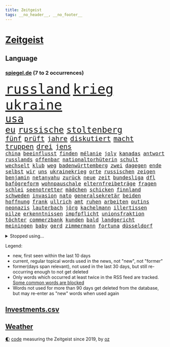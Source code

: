 ```yaml
---
title: Zeitgeist
tags: __no_header__, __no_footer__
---
```


# [Zeitgeist](https://oliz.io/zeitgeist/)

## Language

<h3><a href="https://www.spiegel.de" target="_blank">spiegel.de</a> (7 to 2 occurrences)</h3>
<p style="font-family:monospace">
<span style="font-size:32pt"><a href="news_links.html#russland" class="current">russland</a></span>
<span style="font-size:32pt"><a href="news_links.html#krieg" class="current">krieg</a></span>
<span style="font-size:32pt"><a href="news_links.html#ukraine" class="current">ukraine</a></span>
<br>
<span style="font-size:24pt"><a href="news_links.html#usa" class="current">usa</a></span>
<br>
<span style="font-size:20pt"><a href="news_links.html#eu" class="current">eu</a></span>
<span style="font-size:20pt"><a href="news_links.html#russische" class="current">russische</a></span>
<span style="font-size:20pt"><a href="news_links.html#stoltenberg" class="current">stoltenberg</a></span>
<br>
<span style="font-size:16pt"><a href="news_links.html#fünf" class="current">fünf</a></span>
<span style="font-size:16pt"><a href="news_links.html#prüft" class="current">prüft</a></span>
<span style="font-size:16pt"><a href="news_links.html#jahre" class="current">jahre</a></span>
<span style="font-size:16pt"><a href="news_links.html#diskutiert" class="current">diskutiert</a></span>
<span style="font-size:16pt"><a href="news_links.html#macht" class="current">macht</a></span>
<span style="font-size:16pt"><a href="news_links.html#truppen" class="current">truppen</a></span>
<span style="font-size:16pt"><a href="news_links.html#drei" class="current">drei</a></span>
<span style="font-size:16pt"><a href="news_links.html#jens" class="current">jens</a></span>
<br>
<span style="font-size:12pt"><a href="news_links.html#china" class="current">china</a></span>
<span style="font-size:12pt"><a href="news_links.html#beeinflusst" class="current">beeinflusst</a></span>
<span style="font-size:12pt"><a href="news_links.html#finden" class="current">finden</a></span>
<span style="font-size:12pt"><a href="news_links.html#mélanie" class="new">mélanie</a></span>
<span style="font-size:12pt"><a href="news_links.html#joly" class="new">joly</a></span>
<span style="font-size:12pt"><a href="news_links.html#kanadas" class="current">kanadas</a></span>
<span style="font-size:12pt"><a href="news_links.html#antwort" class="current">antwort</a></span>
<span style="font-size:12pt"><a href="news_links.html#russlands" class="current">russlands</a></span>
<span style="font-size:12pt"><a href="news_links.html#offenbar" class="current">offenbar</a></span>
<span style="font-size:12pt"><a href="news_links.html#nationaltorhüterin" class="new">nationaltorhüterin</a></span>
<span style="font-size:12pt"><a href="news_links.html#schult" class="new">schult</a></span>
<span style="font-size:12pt"><a href="news_links.html#wechselt" class="current">wechselt</a></span>
<span style="font-size:12pt"><a href="news_links.html#klub" class="current">klub</a></span>
<span style="font-size:12pt"><a href="news_links.html#weg" class="current">weg</a></span>
<span style="font-size:12pt"><a href="news_links.html#badenwürttemberg" class="current">badenwürttemberg</a></span>
<span style="font-size:12pt"><a href="news_links.html#zwei" class="current">zwei</a></span>
<span style="font-size:12pt"><a href="news_links.html#dagegen" class="current">dagegen</a></span>
<span style="font-size:12pt"><a href="news_links.html#ende" class="current">ende</a></span>
<span style="font-size:12pt"><a href="news_links.html#selbst" class="current">selbst</a></span>
<span style="font-size:12pt"><a href="news_links.html#wir" class="current">wir</a></span>
<span style="font-size:12pt"><a href="news_links.html#uns" class="current">uns</a></span>
<span style="font-size:12pt"><a href="news_links.html#ukrainekrieg" class="current">ukrainekrieg</a></span>
<span style="font-size:12pt"><a href="news_links.html#orte" class="current">orte</a></span>
<span style="font-size:12pt"><a href="news_links.html#russischen" class="current">russischen</a></span>
<span style="font-size:12pt"><a href="news_links.html#zeigen" class="current">zeigen</a></span>
<span style="font-size:12pt"><a href="news_links.html#benjamin" class="current">benjamin</a></span>
<span style="font-size:12pt"><a href="news_links.html#netanyahu" class="current">netanyahu</a></span>
<span style="font-size:12pt"><a href="news_links.html#zurück" class="current">zurück</a></span>
<span style="font-size:12pt"><a href="news_links.html#neue" class="current">neue</a></span>
<span style="font-size:12pt"><a href="news_links.html#zeit" class="current">zeit</a></span>
<span style="font-size:12pt"><a href="news_links.html#bundesliga" class="current">bundesliga</a></span>
<span style="font-size:12pt"><a href="news_links.html#dfl" class="current">dfl</a></span>
<span style="font-size:12pt"><a href="news_links.html#bafögreform" class="new">bafögreform</a></span>
<span style="font-size:12pt"><a href="news_links.html#wohnpauschale" class="new">wohnpauschale</a></span>
<span style="font-size:12pt"><a href="news_links.html#elternfreibeträge" class="new">elternfreibeträge</a></span>
<span style="font-size:12pt"><a href="news_links.html#fragen" class="current">fragen</a></span>
<span style="font-size:12pt"><a href="news_links.html#schlei" class="new">schlei</a></span>
<span style="font-size:12pt"><a href="news_links.html#seenotretter" class="current">seenotretter</a></span>
<span style="font-size:12pt"><a href="news_links.html#mädchen" class="current">mädchen</a></span>
<span style="font-size:12pt"><a href="news_links.html#schicken" class="current">schicken</a></span>
<span style="font-size:12pt"><a href="news_links.html#finnland" class="current">finnland</a></span>
<span style="font-size:12pt"><a href="news_links.html#schweden" class="current">schweden</a></span>
<span style="font-size:12pt"><a href="news_links.html#invasion" class="current">invasion</a></span>
<span style="font-size:12pt"><a href="news_links.html#nato" class="current">nato</a></span>
<span style="font-size:12pt"><a href="news_links.html#generalsekretär" class="current">generalsekretär</a></span>
<span style="font-size:12pt"><a href="news_links.html#beiden" class="current">beiden</a></span>
<span style="font-size:12pt"><a href="news_links.html#hoffnung" class="current">hoffnung</a></span>
<span style="font-size:12pt"><a href="news_links.html#frank" class="current">frank</a></span>
<span style="font-size:12pt"><a href="news_links.html#ullrich" class="new">ullrich</a></span>
<span style="font-size:12pt"><a href="news_links.html#amt" class="current">amt</a></span>
<span style="font-size:12pt"><a href="news_links.html#ruhen" class="current">ruhen</a></span>
<span style="font-size:12pt"><a href="news_links.html#arbeiten" class="current">arbeiten</a></span>
<span style="font-size:12pt"><a href="news_links.html#putins" class="current">putins</a></span>
<span style="font-size:12pt"><a href="news_links.html#neonazis" class="current">neonazis</a></span>
<span style="font-size:12pt"><a href="news_links.html#lauterbach" class="current">lauterbach</a></span>
<span style="font-size:12pt"><a href="news_links.html#jörg" class="current">jörg</a></span>
<span style="font-size:12pt"><a href="news_links.html#kachelmann" class="current">kachelmann</a></span>
<span style="font-size:12pt"><a href="news_links.html#illertissen" class="new">illertissen</a></span>
<span style="font-size:12pt"><a href="news_links.html#pilze" class="new">pilze</a></span>
<span style="font-size:12pt"><a href="news_links.html#erkenntnissen" class="current">erkenntnissen</a></span>
<span style="font-size:12pt"><a href="news_links.html#impfpflicht" class="current">impfpflicht</a></span>
<span style="font-size:12pt"><a href="news_links.html#unionsfraktion" class="current">unionsfraktion</a></span>
<span style="font-size:12pt"><a href="news_links.html#töchter" class="current">töchter</a></span>
<span style="font-size:12pt"><a href="news_links.html#commerzbank" class="current">commerzbank</a></span>
<span style="font-size:12pt"><a href="news_links.html#kunden" class="current">kunden</a></span>
<span style="font-size:12pt"><a href="news_links.html#bald" class="current">bald</a></span>
<span style="font-size:12pt"><a href="news_links.html#landgericht" class="current">landgericht</a></span>
<span style="font-size:12pt"><a href="news_links.html#meiningen" class="new">meiningen</a></span>
<span style="font-size:12pt"><a href="news_links.html#baby" class="current">baby</a></span>
<span style="font-size:12pt"><a href="news_links.html#gerd" class="new">gerd</a></span>
<span style="font-size:12pt"><a href="news_links.html#zimmermann" class="current">zimmermann</a></span>
<span style="font-size:12pt"><a href="news_links.html#fortuna" class="current">fortuna</a></span>
<span style="font-size:12pt"><a href="news_links.html#düsseldorf" class="current">düsseldorf</a></span>
</p>
<details>
<summary>Stopped using...</summary>
<p class="former" style="font-size:12pt">
attackieren(531) klimawandels(531) leichter(531) massiver(531) fenster(530) liverpool(530) rechtsextreme(530) streicht(530) verschärft(530) bücher(529) herbst(529) mali(529) republikaner(529) aufgerufen(528) gefüllt(528) oberbürgermeister(528) paul(528) verwendet(528) abgeben(527) britischer(527) figuren(527) hessen(527) jedem(527) menge(527) portugal(527) programm(527) schildert(527) usgericht(527) versprach(527) versprechen(527) angebot(526) attentat(526) aufregung(526) insekten(526) jagd(526) mailand(526) wenden(526) 7(525) freigestellt(525) geschichten(525) spanier(525) verdachts(525) vorantreiben(525) 33(524) ard(524) arsenal(524) bilden(524) bremer(524) demonstration(524) franziska(524) lisa(524) negativ(524) stürmer(524) überwinden(524) überzeugt(524) 125(523) 2024(523) 96(523) ausnahmen(523) berufung(523) demokratie(523) radikale(523) rente(523) schmidt(523) sechsten(523) verhängte(523) abends(522) anerkennung(522) cdupolitiker(522) daimler(522) froh(522) infizieren(522) kochinstituts(522) simon(522) tatverdächtige(522) vermeintliche(522) 65(521) drohungen(521) einreisen(521) enttäuscht(521) feuerwehrleute(521) geholt(521) lastwagen(521) planeten(521) schulze(521) united(521) aufruf(520) christopher(520) eingereicht(520) finanziell(520) kompliziert(520) leistung(520) meinungsfreiheit(520) sendet(520) unbekannten(520) voraus(520) 10000(519) heftige(519) herrschen(519) historische(519) infizierten(519) klimaschützer(519) rand(519) rettungsschiff(519) stoßen(519) bittere(518) cartoons(518) geklärt(518) olympiasieger(518) plaßmann(518) priester(518) rekordhoch(518) stuttmann(518) umdenken(518) warf(518) angerichtet(517) aufs(517) gast(517) infrage(517) lebenslange(517) potsdam(517) setzten(517) zuversichtlich(517) anruf(516) produzieren(516) spekuliert(516) verabreicht(516) band(515) feld(515) roger(515) attacken(514) bremst(514) gesetze(514) sichergestellt(514) themen(514) tokio(514) venezuela(514) endete(513) half(513) olympische(513) system(513) durchsuchungen(512) hubertus(512) konjunktur(512) viertelfinale(512) ausgeliefert(511) küstenwache(511) nah(511) probe(511) verstoßen(511) weckt(511) anzeichen(510) hielten(510) loswerden(510) aktivistin(509) beschränkungen(509) kommentare(509) gang(508) impfkampagne(508) olympischen(508) älteren(508) schaffte(507) fan(506) immunität(506) münster(506) risiken(506) argentinien(505) erfüllt(505) jong(505) ordnung(505) trug(505) un(505) verzweifelten(505) affäre(504) vorgänger(504) vorne(503) impfungen(502) offenbart(502) detail(501) gegnern(501) zurückgegangen(501) bangkok(500) informiert(500) laufenden(500) menschenrechtsverletzungen(500) moschee(500) nennen(500) stress(500) impfen(499) songs(499) kunstwerk(497) fertig(496) justizminister(496) karten(496) solchen(496) empfehlung(495) erkranken(495) nieder(495) rechtsstreit(495) künstliche(494) produziert(494) regierungserklärung(494) atomkraft(493) katja(493) heutigen(492) minderjährigen(492) hinweis(491) sinkende(490) türen(489) erhöhung(488) geht's(488) kandidatur(487) claus(486) ursprünglich(485) zdf(480) liberalen(476) bbc(475) vertraute(474) abschluss(471) beworben(471) ausgetragen(467) herauszufinden(461) rückte(460) versammelt(459) gelangt(457) ärmelkanal(454) pfleger(449) hartz(446) festgesetzt(444) katzen(444) chrupalla(443) überwiegend(441) bundestagsabgeordnete(439) stationiert(427) extra(426) jagt(426) verstoß(426) niederländer(424) nachrichtenagentur(423) rasche(420) klettert(417) iv(416) fotografiert(415) gaspipeline(406) ostdeutsche(406) sondersitzung(406) potenziell(398) stören(396) benannt(393) chile(392) lahmgelegt(391) stärkste(389) bein(384) fluggesellschaft(383) sahra(382) wagenknecht(382) todesursache(376) urteile(376) kriege(371) holten(369) niemals(369) elfjährigen(368) hochschulen(368) politikern(364) verantwortliche(363) südwesten(359) wagner(354) affen(352) gebeten(349) prozessauftakt(344) proben(343) zypern(343) übrig(342) fonds(340) vehement(339) werte(330) vorgesetzten(327) kabel(323) dialog(318) dynamo(315) 2013(308) ausgewählt(306) zwickau(300) ungeimpfte(299) genossen(297) johansson(296) kontinent(294) baum(292) riesiger(291) impfskeptiker(289) kohlekraftwerke(288) court(284) julius(284) supreme(284) atomkraftwerk(283) minsk(282) tribüne(280) fehlte(278) bevorzugt(276) treibstoff(276) benzinpreise(275) rohstoffe(275) britta(273) wenigsten(273) bergab(272) fluggesellschaften(272) flüchtet(272) jemals(267) parteispitze(264) 1962(263) chemnitz(262) hollywoodstar(261) ausschnitte(260) freigesprochen(255) 2005(254) genauer(253) verheerende(253) düster(250) haie(250) gewartet(249) 1941(248) ausgabe(248) fläche(246) gorillas(246) rt(246) fashion(245) verurteilung(245) elfjähriger(244) storniert(244) wandte(244) operiert(243) vorfreude(243) bedankt(242) versehen(239) gegenwart(238) ermordung(237) wunderkind(237) überfüllt(237) erscheint(231) zögert(231) verzögerung(227) winterspiele(227) fluten(226) dankte(225) komitee(225) garage(224) websites(224) badenbaden(223) zerstörten(223) konzerns(221) leistungen(217) gestern(216) nachspielzeit(216) ali(215) autokraten(215) monika(214) 700(213) 400000(212) sechste(212) drauf(211) verbannt(211) winterspielen(210) one(209) lieferprobleme(207) galaxy(206) dax(205) entschädigt(205) fatalen(204) teslagigafactory(204) ergeht(203) düsseldorfer(202) gewidmet(202) steil(202) 05(200) achtet(199) abfahrt(197) teuerste(197) hessens(196) schlafen(196) zelten(194) mastercard(193) grenzzaun(191) verstärkung(191) gemeinschaft(189) spektakulärer(189) 70000(187) denise(187) gesetzesänderung(185) lateinamerika(185) grenzregion(182) heilen(182) wachsende(182) 12000(181) überdeckt(179) diplomatischen(178) ostdeutschen(178) potenziellen(178) basis(177) direktor(177) koalitionsvertrag(177) draghi(176) tabellenspitze(176) gleichen(175) ordnete(175) bundesligatopspiel(174) terodde(174) beschrieb(173) krankenhauseinweisungen(171) 16jähriger(170) zusehen(170) zündeten(170) aufregendes(169) cyberangriffe(169) militärischer(169) spiegelspitzengespräch(169) handlungen(168) rechtsradikale(168) staatssekretär(168) bedrängnis(167) orbit(166) pakete(166) präsidentschaftskandidat(166) batman(164) kaperte(164) satelliten(164) erfolgen(163) fluglinie(163) hautfarbe(163) grünenpolitiker(161) belfast(160) dreier(160) schlafzimmer(160) verordnet(159) tierarten(158) vernichtet(158) deutsch(157) jesse(157) krankenkasse(157) weiche(157) empfindlichen(156) schlangen(156) annulliert(155) fahrgäste(155) gezielte(155) havarie(155) kleineren(155) swiss(155) twittert(155) gestiegenen(154) kindesmissbrauchs(154) morde(153) regierungschefin(152) rewe(152) 1989(151) mauern(151) coronawinter(150) eingedrungen(150) einschätzungen(150) tatsächliche(150) begrüßen(149) kredite(149) außenpolitiker(147) mond(147) erreichbar(146) verblüffend(146) 260(145) reichste(145) ruhig(145) sterne(144) verteilen(144) menschlichkeit(143) rhein(143) argumenten(142) blamiert(142) dan(142) verteidigungspolitik(142) gewachsen(141) reynolds(141) wirksam(141) wilder(139) überrollt(139) erschlagen(138) rosenthal(138) zoos(138) lockt(137) soziologe(137) unbekannter(137) diente(136) beschlagnahmte(135) schlimme(135) tickt(135) finanzspritze(134) methode(134) vielfältig(134) kommentiert(133) kyffhäuserkreis(133) niclas(133) geförderte(132) gletscher(132) fraktionsvorsitzende(131) autorinnen(130) gewechselt(130) beitreten(129) leitzins(129) seitenlinie(129) sabine(128) verkleidet(128) andernorts(127) nutzung(127) totimpfstoff(126) mohamed(125) ostukraine(125) schier(122) eric(121) korridor(121) vorgesehen(121) wirklichkeit(121) gefährlichste(120) unterhaltung(120) bemerkenswerten(119) feuerte(119) zeichner(119) bauarbeiter(118) beifall(118) breite(117) eier(117) hochhaus(117) ausnahmsweise(116) kentucky(116) usrepublikaner(116) bemerkt(115) karneval(115) pandemiebeginn(115) stadtrand(115) geisel(114) harsch(114) jahresbeginn(114) neunte(114) plattformen(114) nicaragua(112) otto(112) quadrat(112) quadrats(112) svenja(112) arbeitsplätze(111) fehlenden(111) vorgesetzte(111) ganzes(110) hochwassers(108) sportbund(108) aggressionen(107) energiequelle(107) vietnam(107) salman(106) dinosaurier(105) flüchtling(105) maßgeblich(105) vorschreiben(105) ausfuhr(104) champagner(104) enormen(104) geckos(104) lena(104) siebter(104) ärztin(104) einfacher(103) motive(103) rostocker(102) verbündeter(102) würdigte(102) bach(101) kronprinz(101) scheiße(101) kalter(100) major(100) steiner(100) übergibt(100) einstimmig(99) herrmann(99) beschwert(98) erwägen(98) hässliche(98) krankenpfleger(98) mondes(98) sportliche(98) verimpft(98) rechtskräftig(96) aussteigen(95) evan(95) verteuert(94) eusanktionen(92) spielzeit(92) fußballweltverband(91) weitergehende(91) düsteres(90) eurozone(90) heikles(90) angepasst(89) betriebene(89) gehindert(89) haßelmann(88) kanzlers(88) unerlaubt(88) vorschnellen(88) 8000(87) einfamilienhaus(87) gebremst(87) judenverfolgung(87) laptop(87) verhältnismäßig(87) berlinspandau(86) diktatoren(86) eriksen(86) fördern(86) herzstillstand(86) karrieren(86) nachbarstaat(86) verbündete(86) wiederbeleben(86) wodka(86) dienstleistungen(85) malen(85) textnachrichten(85) unglücklich(85) eroberung(84) erschwert(84) hackern(84) mediatorin(84) model(84) pur(84) revision(84) roethe(84) schärfste(84) urheberrecht(84) verwaltungsgebäude(84) antrittsbesuch(83) bundesinnenministerin(83) optimal(83) robbie(83) tennislegende(83) ausführlich(82) solidarisieren(82) arbeitsunfall(81) bundestages(81) eisschnellläuferin(81) impfstoffen(81) kriminalpolizei(81) spielräume(81) wog(81) erkennt(80) hilfskonvois(80) langjährigen(80) söldnerfirma(80) skiverband(79) viren(79) weiten(79) eike(78) gleisen(78) niedersachsens(78) persönlichkeit(78) sticht(78) thüringischen(78) zubereitet(77) härteste(76) landstraße(76) schutzgebieten(76) südosten(76) toyota(76) branaghs(75) bäder(75) deuten(75) lebenswerk(75) regierungsgebäude(75) sozialleistungen(75) unterschätzt(75) vertretern(75) distanzieren(74) russlandukrainekonflikt(74) finanzsektor(73) helen(73) kumpel(73) maßnahmenkatalog(73) riskanten(73) tandler(73) unterstützerinnen(73) aktienmarkt(72) ausstrahlung(72) ballistische(72) genehmigt(72) gewissheiten(72) meere(72) opa(72) ersparnisse(71) flüchtig(71) ingolstadt(71) intervention(71) kulturellen(71) ladung(71) nso(71) zehntel(71) amy(70) ducksch(70) einrichten(70) fitz(70) kabarettistin(70) marvin(70) novavax(70) spektakulärsten(70) drakonische(69) frontlinie(69) hochrisikogebiete(69) kreuzfahrten(69) kriegsschiffe(69) kulturminister(69) neustadt(69) riesenreich(69) ryan(69) schuldenregeln(69) sperrstunde(69) städtetag(69) unmöglichen(69) 2500(68) auswärtigen(68) entstehenden(68) fernweh(68) infektionswelle(68) mediathek(68) wild(68) 29jährige(67) krankenkassenbeiträgen(67) vormarschs(67) benachteiligt(66) bleibe(66) g(66) garantiert(66) soldat(66) erinnerte(64) hotline(64) machtlos(64) bewährungsstrafen(63) einzel(63) steuerlich(63) verehren(63) 169(62) kassel(62) trinkt(62) unterstützte(62) verlegung(62) erreichten(61) heuert(61) nairobi(61) professionell(61) querdenkern(61) rückten(61) abschuss(60) verkaufte(60) generalstaatsanwältin(59) lokale(59) protestierenden(59) rio(59) schriftstellerinnen(59) ursprungsort(59) grafik(58) momenten(58) nordkoreas(58) raubüberfälle(58) schwurbler(58) sicherheitsrates(58) zählte(58) abneigung(57) beteiligter(57) krisengipfel(57) eskapismus(56) kiosk(56) landschaft(56) nahrungsmittel(56) tirana(56) verbrechern(56) aggressive(55) autobahnbrücke(55) durchringen(55) goldmünze(55) müht(55) bunt(54) ereignis(54) notoperiert(54) ozeane(54) wiederbelebung(54) wuhan(54) bronzemedaille(53) marilyn(53) msc(53) ringierverlag(53) 45jähriger(52) a45(52) buckinghampalast(52) cruises(52) absichern(51) bremerhaven(51) defizite(51) eingekesselt(51) höchststände(51) trikot(51) unabhängiger(51) 29jähriger(50) gefangen(50) handelskrieg(50) hausbrand(50) lokalen(50) parteinachwuchs(50) stimmungsbild(50) vorzeitigen(50) zaudern(50) bundesarbeitsminister(49) gefährlichkeit(49) machtwort(49) personenschutz(49) politologe(49) präzedenzfall(49) umgezogen(49) ungenügend(49) schmelzende(48) veto(48) zögerliche(48) dialogbereitschaft(47) südkoreanischen(47) befürworten(46) gzuz(46) künstlerkollektiv(46) teilnehmerin(46) verkehrsunfällen(46) brauerei(45) bruttoinlandsprodukt(45) genaue(45) gründung(45) gütern(45) routinier(45) versus(45) gelockert(44) geringe(44) klassenraum(44) security(44) wettbewerben(44) anleihen(43) armani(43) hinhalten(43) konfliktparteien(43) lohnen(43) moniert(43) prächtig(43) reichweite(43) reuters(43) testpflicht(43) trittin(43) waffenlieferung(43) weiden(43) ace(42) kubakrise(42) menschenrechtsaktivistin(42) rüstungskonzern(42) wirtschaftsleistung(42) dramatischer(41) emotionalen(41) erstem(41) jachten(41) rentnerin(41) zahlungsverkehr(41) zurecht(41) 62(40) militärlager(40) rührte(40) texanischen(40) verbannen(40) finanzmärkten(39) light(39) schnellste(39) wiederbelebt(39) 87jährige(38) auflaufen(38) bewegende(38) priorität(38) techkonzerne(38) wettkämpfen(38) einstellt(37) fahne(37) itexperten(37) manson(37) rachel(37) schätzung(37) teslafabrik(37) truck(37) verantwortlichen(37) wood(37) hausbewohner(36) movement(36) zahlungssystem(36) bezwang(35) chappatté(35) psychiater(35) raketenteils(35) tugendhat(35) anläufen(34) folgten(34) gaslobbyist(34) kaja(34) tablet(34) verbucht(34) poliert(33) extremisten(32) kusel(32) schickten(32) umgeben(32) ausgespäht(31) behandlungen(31) natoeinsatz(31) notebook(31) proteinimpfstoff(31) reserviert(30) schriftzug(30) usbundesstaaten(30) zurückhaltung(30) funktionäre(29) küsten(29) prozessbeginn(29) raketentest(29) saale(29) dokumentation(28) eisig(28) eröffnungsfeier(28) mögliches(28) sendeverbot(28) tierischer(28) ansehen(27) ansonsten(27) begeht(27) eifrig(27) iocboss(27) sortiment(27) bruno(26) entsendung(26) lästert(26) mohammed(26) saudische(26) überlaufen(26) plantage(25) versagen(25) balkone(24) s8(24) tab(24) wettlauf(24) wärmepumpen(24) athletin(23) hinsehen(23) indischen(23) lindsey(23) näherem(23) pathos(23) travel(23) ansprache(22) biathleten(22) tui(22) verbrechens(22) verhält(22) angstzuständen(21) aschaffenburg(21) beschleunigt(21) claas(21) fatales(21) flugabwehrraketen(21) fluss(21) gesichtern(21) heise(21) klares(21) konkurrentin(21) marschierten(21) mayer(21) meyerheuer(21) neunten(21) spiegeltvreporter(21) balanceakt(20) fis(20) kiesewetter(20) roderich(20) terrorverdacht(20) verblüfft(20) vertreiben(20) waffensystem(20) ökostrom(20) 1998(19) arbeiteten(19) profiteur(19) shoppen(19) wortlaut(19) zusagen(19) züchten(19) pawel(18) schumer(18) suppe(18) vergebens(18) cas(17) chilenische(17) contest(17) eurovision(17) flughafens(17) vorentscheid(17) bekanntheit(16) natoosterweiterung(16) gewähren(15) pattinson(15) dienste(14) dächer(14) heidi(14) insidern(14) internationales(14) klum(14) koalas(14) stehender(14) tabellenletzten(14) ultra(14) unterfranken(14) ecstasy(13) exbundeskanzlerin(13) fußballspiel(13) grundlegend(13) impfschutz(13) klärung(13) mittagessen(13) panzerabwehrwaffen(13) 57(12) anzug(12) befruchtung(12) huang(12) högel(12) niels(12) schreckliche(12) yuting(12) zusage(12) austausch(11) haut(11) kappen(11) verwirrten(11) wozu(11)
</p>
</details>
<p>Legend:
<ul>
<li><span class="new">new</span>, first seen within the last 10 days</li>
<li><span class="current">current</span>, regular topical words used in the news, not "new", not "former"</li>
<li><span class="former">former(days span relevant)</span>, not used in the last 30 days, but still re-occurring enough to not get deleted</li>
<li>Only words which occurred at least twice in the RSS feed are tracked. <a href="language/filters.py">Some common words are blocked</a></li>
<li>Words not used for more than 90 days get deleted from the database, but may re-enter as "new" words when used again</li>
</ul>
</p>

## [Investments](investments.html)[.csv](investments.csv)

## [Weather](weather.html)

<footer>
<a href="javascript:toggleTheme()" class="nav">🌓</a>
<a href="https://github.com/ooz/zeitgeist">code</a> measuring the Zeitgeist since 2019, by <a href="https://oliz.io">oz</a>
</footer>
